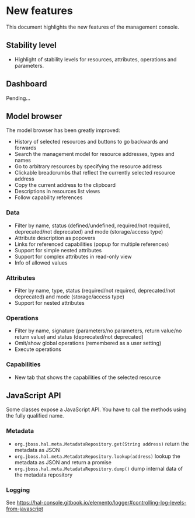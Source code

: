 # New features

This document highlights the new features of the management console.

## Stability level

- Highlight of stability levels for resources, attributes, operations and parameters.

## Dashboard

Pending...

## Model browser

The model browser has been greatly improved:

- History of selected resources and buttons to go backwards and forwards
- Search the management model for resource addresses, types and names
- Go to arbitrary resources by specifying the resource address
- Clickable breadcrumbs that reflect the currently selected resource address
- Copy the current address to the clipboard
- Descriptions in resources list views
- Follow capability references

### Data

- Filter by name, status (defined/undefined, required/not required, deprecated/not deprecated) and mode (storage/access type)
- Attribute description as popovers
- Links for referenced capabilities (popup for multiple references)
- Support for simple nested attributes
- Support for complex attributes in read-only view
- Info of allowed values

### Attributes

- Filter by name, type, status (required/not required, deprecated/not deprecated) and mode (storage/access type)
- Support for nested attributes

### Operations

- Filter by name, signature (parameters/no parameters, return value/no return value) and status (deprecated/not deprecated)
- Omit/show global operations (remembered as a user setting)
- Execute operations

### Capabilities

- New tab that shows the capabilities of the selected resource

## JavaScript API

Some classes expose a JavaScript API. You have to call the methods using the fully qualified name.

### Metadata

- `org.jboss.hal.meta.MetadataRepository.get(String address)` return the metadata as JSON
- `org.jboss.hal.meta.MetadataRepository.lookup(address)` lookup the metadata as JSON and return a promise
- `org.jboss.hal.meta.MetadataRepository.dump()` dump internal data of the metadata repository

### Logging

See https://hal-console.gitbook.io/elemento/logger#controlling-log-levels-from-javascript
